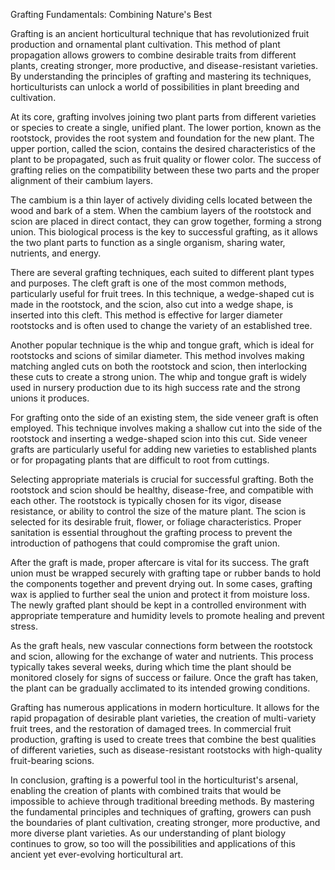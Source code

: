 Grafting Fundamentals: Combining Nature's Best

Grafting is an ancient horticultural technique that has revolutionized fruit production and ornamental plant cultivation. This method of plant propagation allows growers to combine desirable traits from different plants, creating stronger, more productive, and disease-resistant varieties. By understanding the principles of grafting and mastering its techniques, horticulturists can unlock a world of possibilities in plant breeding and cultivation.

At its core, grafting involves joining two plant parts from different varieties or species to create a single, unified plant. The lower portion, known as the rootstock, provides the root system and foundation for the new plant. The upper portion, called the scion, contains the desired characteristics of the plant to be propagated, such as fruit quality or flower color. The success of grafting relies on the compatibility between these two parts and the proper alignment of their cambium layers.

The cambium is a thin layer of actively dividing cells located between the wood and bark of a stem. When the cambium layers of the rootstock and scion are placed in direct contact, they can grow together, forming a strong union. This biological process is the key to successful grafting, as it allows the two plant parts to function as a single organism, sharing water, nutrients, and energy.

There are several grafting techniques, each suited to different plant types and purposes. The cleft graft is one of the most common methods, particularly useful for fruit trees. In this technique, a wedge-shaped cut is made in the rootstock, and the scion, also cut into a wedge shape, is inserted into this cleft. This method is effective for larger diameter rootstocks and is often used to change the variety of an established tree.

Another popular technique is the whip and tongue graft, which is ideal for rootstocks and scions of similar diameter. This method involves making matching angled cuts on both the rootstock and scion, then interlocking these cuts to create a strong union. The whip and tongue graft is widely used in nursery production due to its high success rate and the strong unions it produces.

For grafting onto the side of an existing stem, the side veneer graft is often employed. This technique involves making a shallow cut into the side of the rootstock and inserting a wedge-shaped scion into this cut. Side veneer grafts are particularly useful for adding new varieties to established plants or for propagating plants that are difficult to root from cuttings.

Selecting appropriate materials is crucial for successful grafting. Both the rootstock and scion should be healthy, disease-free, and compatible with each other. The rootstock is typically chosen for its vigor, disease resistance, or ability to control the size of the mature plant. The scion is selected for its desirable fruit, flower, or foliage characteristics. Proper sanitation is essential throughout the grafting process to prevent the introduction of pathogens that could compromise the graft union.

After the graft is made, proper aftercare is vital for its success. The graft union must be wrapped securely with grafting tape or rubber bands to hold the components together and prevent drying out. In some cases, grafting wax is applied to further seal the union and protect it from moisture loss. The newly grafted plant should be kept in a controlled environment with appropriate temperature and humidity levels to promote healing and prevent stress.

As the graft heals, new vascular connections form between the rootstock and scion, allowing for the exchange of water and nutrients. This process typically takes several weeks, during which time the plant should be monitored closely for signs of success or failure. Once the graft has taken, the plant can be gradually acclimated to its intended growing conditions.

Grafting has numerous applications in modern horticulture. It allows for the rapid propagation of desirable plant varieties, the creation of multi-variety fruit trees, and the restoration of damaged trees. In commercial fruit production, grafting is used to create trees that combine the best qualities of different varieties, such as disease-resistant rootstocks with high-quality fruit-bearing scions.

In conclusion, grafting is a powerful tool in the horticulturist's arsenal, enabling the creation of plants with combined traits that would be impossible to achieve through traditional breeding methods. By mastering the fundamental principles and techniques of grafting, growers can push the boundaries of plant cultivation, creating stronger, more productive, and more diverse plant varieties. As our understanding of plant biology continues to grow, so too will the possibilities and applications of this ancient yet ever-evolving horticultural art.